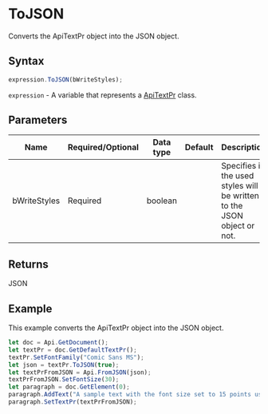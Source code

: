 # ToJSON

Converts the ApiTextPr object into the JSON object.

## Syntax

```javascript
expression.ToJSON(bWriteStyles);
```

`expression` - A variable that represents a [ApiTextPr](../ApiTextPr.md) class.

## Parameters

| **Name** | **Required/Optional** | **Data type** | **Default** | **Description** |
| ------------- | ------------- | ------------- | ------------- | ------------- |
| bWriteStyles | Required | boolean |  | Specifies if the used styles will be written to the JSON object or not. |

## Returns

JSON

## Example

This example converts the ApiTextPr object into the JSON object.

```javascript editor-docx
let doc = Api.GetDocument();
let textPr = doc.GetDefaultTextPr();
textPr.SetFontFamily("Comic Sans MS");
let json = textPr.ToJSON(true);
let textPrFromJSON = Api.FromJSON(json);
textPrFromJSON.SetFontSize(30);
let paragraph = doc.GetElement(0);
paragraph.AddText("A sample text with the font size set to 15 points using the text properties.");
paragraph.SetTextPr(textPrFromJSON);
```
